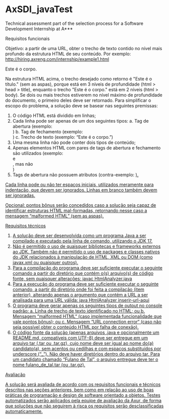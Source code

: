 # AxSDI_javaTest
Technical assessment part of the selection process for a Software Development Internship at A***


Requisitos funcionais

Objetivo: a partir de uma URL, obter o trecho de texto contido no nível mais profundo da estrutura HTML de seu conteúdo.
Por exemplo: http://hiring.axreng.com/internship/example1.html

<html>
	<head>
		<title>
			Este é o título.
		</title>
	</head>
	<body>
		Este é o corpo.
	</body>
</html>

Na estrutura HTML acima, o trecho desejado como retorno é "Este é o título." (sem as aspas), porque está em 3 níveis de profundidade (html > head > title), enquanto o trecho "Este é o corpo." está em 2 níveis (html > body).
Se dois ou mais trechos estiverem no nível máximo de profundidade do documento, o primeiro deles deve ser retornado.
Para simplificar o escopo do problema, a solução deve se basear nas seguintes premissas:

1. O código HTML está dividido em linhas;
2. Cada linha pode ser apenas de um dos seguintes tipos:
	a. Tag de abertura (exemplo: <div>)
	b. Tag de fechamento (exemplo: </div>)
	c. Trecho de texto (exemplo: “Este é o corpo.”)
3. Uma mesma linha não pode conter dois tipos de conteúdo;
4. Apenas elementos HTML com pares de tags de abertura e fechamento são utilizados (exemplo: <div> e </div>, mas não <br/>)
5. Tags de abertura não possuem atributos (contra-exemplo: <a href=”link.html”>).

Cada linha pode ou não ter espaços iniciais, utilizados meramente para indentação, que devem ser ignorados.
Linhas em branco também devem ser ignoradas.

Opcional: pontos bônus serão concedidos caso a solução seja capaz de identificar estruturas HTML mal-formadas, retornando nesse caso a mensagem “malformed HTML” (sem as aspas).

Requisitos técnicos

1. A solução deve ser desenvolvida como um programa Java a ser compilado e executado pela linha de comando, utilizando o JDK 17.
2. Não é permitido o uso de quaisquer bibliotecas e frameworks externos ao JDK.
Também não é permitido o uso de packages e classes nativos do JDK relacionados à manipulação de HTML, XML ou DOM (como javax.xml ou quaisquer outros).
3. Para a compilação do programa deve ser suficiente executar o seguinte comando a partir do diretório que contém o(s) arquivo(s) de código fonte, sem quaisquer alterações:
javac HtmlAnalyzer.java
4. Para a execução do programa deve ser suficiente executar o seguinte comando, a partir do diretório onde foi feita a compilação (item anterior), alterando apenas o argumento que contém a URL a ser analisada para uma URL válida:
java HtmlAnalyzer inserir-url-aqui
5. O programa deve gerar apenas os seguintes tipos de output no console padrão:
	a. Linha de trecho de texto identificado no HTML; ou
	b. Mensagem “malformed HTML“ (caso implementada funcionalidade que vale pontos bônus); ou
	c. Mensagem “URL connection error“ (caso não seja possível obter o conteúdo HTML por falha de conexão).
6. O código fonte da solução (apenas arquivos .java e opcionalmente um README.md, compatíveis com UTF-8) deve ser entregue em um arquivo tar (.tar ou .tar.gz), cujo nome deve ser igual ao nome do(a) candidato(a), sem acentos ou cedilhas e com espaços substituídos por underscore (“_”).
Não deve haver diretórios dentro do arquivo tar.
Para um candidato chamado “Fulano de Tal”, o arquivo entregue deve ter o nome fulano_de_tal.tar (ou .tar.gz).

Avaliação

A solução será avaliada de acordo com os requisitos funcionais e técnicos descritos nas seções anteriores, bem como em relação ao uso de boas práticas de programação e design de software orientado a objetos.
Testes automatizados serão aplicados pela equipe de avaliação da Axur, de forma que soluções que não seguirem à risca os requisitos serão desclassificadas automaticamente.
